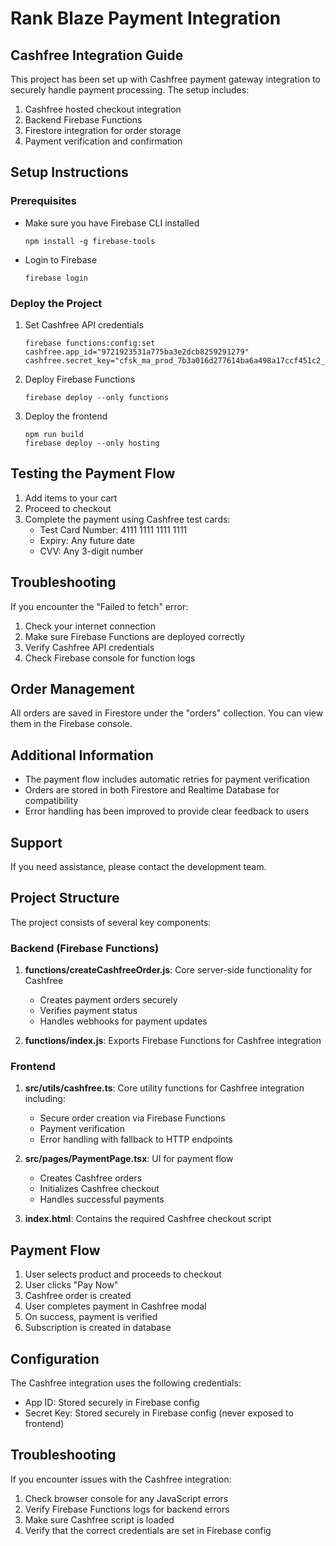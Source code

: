 # Rank Blaze Payment Integration

## Cashfree Integration Guide

This project has been set up with Cashfree payment gateway integration to securely handle payment processing. The setup includes:

1. Cashfree hosted checkout integration
2. Backend Firebase Functions 
3. Firestore integration for order storage
4. Payment verification and confirmation

## Setup Instructions

### Prerequisites

- Make sure you have Firebase CLI installed
  ```
  npm install -g firebase-tools
  ```

- Login to Firebase
  ```
  firebase login
  ```

### Deploy the Project

1. Set Cashfree API credentials
   ```
   firebase functions:config:set cashfree.app_id="9721923531a775ba3e2dcb8259291279" cashfree.secret_key="cfsk_ma_prod_7b3a016d277614ba6a498a17ccf451c2_f7f4ac4e"
   ```

2. Deploy Firebase Functions
   ```
   firebase deploy --only functions
   ```

3. Deploy the frontend
   ```
   npm run build
   firebase deploy --only hosting
   ```

## Testing the Payment Flow

1. Add items to your cart
2. Proceed to checkout
3. Complete the payment using Cashfree test cards:
   - Test Card Number: 4111 1111 1111 1111
   - Expiry: Any future date
   - CVV: Any 3-digit number

## Troubleshooting

If you encounter the "Failed to fetch" error:

1. Check your internet connection
2. Make sure Firebase Functions are deployed correctly
3. Verify Cashfree API credentials
4. Check Firebase console for function logs

## Order Management

All orders are saved in Firestore under the "orders" collection. You can view them in the Firebase console.

## Additional Information

- The payment flow includes automatic retries for payment verification
- Orders are stored in both Firestore and Realtime Database for compatibility
- Error handling has been improved to provide clear feedback to users

## Support

If you need assistance, please contact the development team.

## Project Structure

The project consists of several key components:

### Backend (Firebase Functions)

1. **functions/createCashfreeOrder.js**: Core server-side functionality for Cashfree
   - Creates payment orders securely
   - Verifies payment status
   - Handles webhooks for payment updates

2. **functions/index.js**: Exports Firebase Functions for Cashfree integration

### Frontend

1. **src/utils/cashfree.ts**: Core utility functions for Cashfree integration including:
   - Secure order creation via Firebase Functions
   - Payment verification 
   - Error handling with fallback to HTTP endpoints

2. **src/pages/PaymentPage.tsx**: UI for payment flow
   - Creates Cashfree orders
   - Initializes Cashfree checkout
   - Handles successful payments

3. **index.html**: Contains the required Cashfree checkout script

## Payment Flow

1. User selects product and proceeds to checkout
2. User clicks "Pay Now" 
3. Cashfree order is created
4. User completes payment in Cashfree modal
5. On success, payment is verified
6. Subscription is created in database

## Configuration

The Cashfree integration uses the following credentials:

- App ID: Stored securely in Firebase config
- Secret Key: Stored securely in Firebase config (never exposed to frontend)

## Troubleshooting

If you encounter issues with the Cashfree integration:

1. Check browser console for any JavaScript errors
2. Verify Firebase Functions logs for backend errors
3. Make sure Cashfree script is loaded
4. Verify that the correct credentials are set in Firebase config 